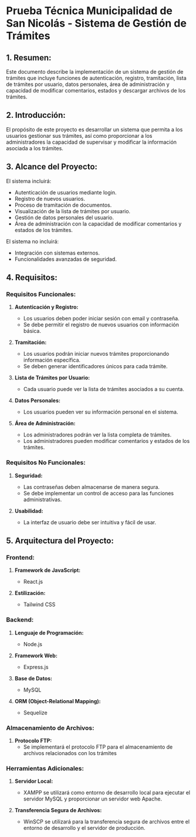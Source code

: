 # Prueba Técnica Municipalidad de San Nicolás - Sistema de Gestión de Trámites

## 1. Resumen:

Este documento describe la implementación de un sistema de gestión de trámites que incluye funciones de autenticación, registro, tramitación, lista de trámites por usuario, datos personales, área de administración y capacidad de modificar comentarios, estados y descargar archivos de los trámites.

## 2. Introducción:

El propósito de este proyecto es desarrollar un sistema que permita a los usuarios gestionar sus trámites, así como proporcionar a los administradores la capacidad de supervisar y modificar la información asociada a los trámites.

## 3. Alcance del Proyecto:

El sistema incluirá:
- Autenticación de usuarios mediante login.
- Registro de nuevos usuarios.
- Proceso de tramitación de documentos.
- Visualización de la lista de trámites por usuario.
- Gestión de datos personales del usuario.
- Área de administración con la capacidad de modificar comentarios y estados de los trámites.

El sistema no incluirá:
- Integración con sistemas externos.
- Funcionalidades avanzadas de seguridad.

## 4. Requisitos:

### Requisitos Funcionales:
1. **Autenticación y Registro:**
   - Los usuarios deben poder iniciar sesión con email y contraseña.
   - Se debe permitir el registro de nuevos usuarios con información básica.
   
2. **Tramitación:**
   - Los usuarios podrán iniciar nuevos trámites proporcionando información específica.
   - Se deben generar identificadores únicos para cada trámite.

3. **Lista de Trámites por Usuario:**
   - Cada usuario puede ver la lista de trámites asociados a su cuenta.

4. **Datos Personales:**
   - Los usuarios pueden ver su información personal en el sistema.

5. **Área de Administración:**
   - Los administradores podrán ver la lista completa de trámites.
   - Los administradores pueden modificar comentarios y estados de los trámites.

### Requisitos No Funcionales:
1. **Seguridad:**
   - Las contraseñas deben almacenarse de manera segura.
   - Se debe implementar un control de acceso para las funciones administrativas.

2. **Usabilidad:**
   - La interfaz de usuario debe ser intuitiva y fácil de usar.


## 5. Arquitectura del Proyecto:


### Frontend:
1. **Framework de JavaScript:**
   - React.js

2. **Estilización:**
   - Tailwind CSS

### Backend:
1. **Lenguaje de Programación:**
   - Node.js

2. **Framework Web:**
   - Express.js

3. **Base de Datos:**
   - MySQL

4. **ORM (Object-Relational Mapping):**
   - Sequelize

### Almacenamiento de Archivos:
1. **Protocolo FTP:**
   - Se implementará el protocolo FTP para el almacenamiento de archivos relacionados con los trámites
   
### Herramientas Adicionales:
1. **Servidor Local:**
   - XAMPP se utilizará como entorno de desarrollo local para ejecutar el servidor MySQL y proporcionar un servidor web Apache.

2. **Transferencia Segura de Archivos:**
   - WinSCP se utilizará para la transferencia segura de archivos entre el entorno de desarrollo y el servidor de producción.

